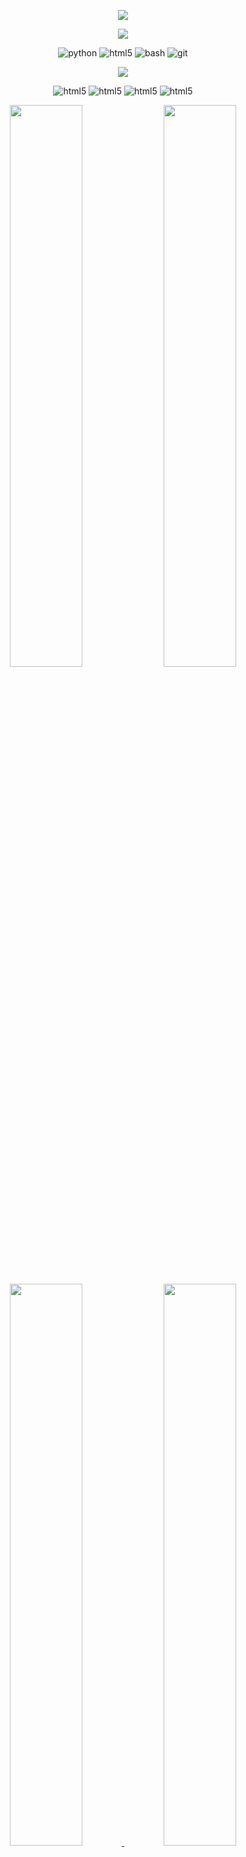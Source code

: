 
<p align="center">
  <img src="https://raw.githubusercontent.com/vandalsoul/vandalsoul/main/media/mee.gif" />
</p>

<!--
<p align="center">
  <img width="15%" src="https://komarev.com/ghpvc/?username=vandalsoul&color=green&style=flat-square&label=Visitor+Count" />
</p>
-->

<!--
<div align="center">
  <p><b>Stuff I'm good at...</b></p>
  <img style="margin: 10px" src="https://raw.githubusercontent.com/vandalsoul/vandalsoul/main/media/python.svg" alt="Python" height="50" />  
  <img style="margin: 10px" src="https://raw.githubusercontent.com/vandalsoul/vandalsoul/main/media/html.svg" alt="HTML" height="50" />  
  <img style="margin: 10px" src="https://raw.githubusercontent.com/vandalsoul/vandalsoul/main/media/bash.svg" alt="Bash" height="50" />  
  <img style="margin: 10px" src="https://raw.githubusercontent.com/vandalsoul/vandalsoul/main/media/git.svg" alt="Git" height="50" />  
  <img style="margin: 10px" src="https://raw.githubusercontent.com/vandalsoul/vandalsoul/main/media/linux.svg" alt="Linux" height="50" />  
</div>
<br>
-->
<p align="center">
  <img src="https://raw.githubusercontent.com/vandalsoul/vandalsoul/main/media/language-banner.png" />
</p>
<p align="center">
  <img src="https://img.shields.io/badge/python-3776AB?style=for-the-badge&logo=python&logoColor=8ccbff" alt="python" />
  <img src="https://img.shields.io/badge/html5-E34F26?style=for-the-badge&logo=html5&logoColor=ffad96" alt="html5" />
  <img src="https://img.shields.io/badge/bash-4EAA25?style=for-the-badge&logo=gnubash&logoColor=caffb3" alt="bash" />
  <img src="https://img.shields.io/badge/git-F05032?style=for-the-badge&logo=git&logoColor=ffbaad" alt="git" />
</p>
<p align="center">
  <img src="https://raw.githubusercontent.com/vandalsoul/vandalsoul/main/media/os-banner.png" />
</p>
<p align="center">
  <img src="https://img.shields.io/badge/kali%20linux-557C94?style=for-the-badge&logo=kalilinux&logoColor=b3ddff" alt="html5" />
  <img src="https://img.shields.io/badge/debian-A81D33?style=for-the-badge&logo=debian&logoColor=ffb0bd" alt="html5" />
  <img src="https://img.shields.io/badge/mx%20linux-404040?style=for-the-badge&logo=mxlinux&logoColor=c2c2c2" alt="html5" />
  <img src="https://img.shields.io/badge/windows-0078D6?style=for-the-badge&logo=windows&logoColor=99d2ff" alt="html5" />
</p>

<p align="center">
  <img width="48%" src="https://github-readme-stats.vercel.app/api?username=vandalsoul&show_icons=true&theme=chartreuse-dark&hide_border=true" />
  <img width="48%" src="https://github-readme-streak-stats.herokuapp.com/?user=vandalsoul&theme=chartreuse-dark&hide_border=true" />
</p>

<p align="center">
  <a href="https://github.com/vandalsoul/dedsec-grub2-theme">
    <img width="48%" src="https://github-readme-stats.vercel.app/api/pin/?username=vandalsoul&repo=dedsec-grub2-theme&show_icons=true&theme=chartreuse-dark&hide_border=true" />
  </a>
  <a href="https://github.com/vandalsoul/darkmatter-grub2-theme">
    <img width="48%" src="https://github-readme-stats.vercel.app/api/pin/?username=vandalsoul&repo=darkmatter-grub2-theme&show_icons=true&theme=chartreuse-dark&hide_border=true" />
  </a>
</p>


